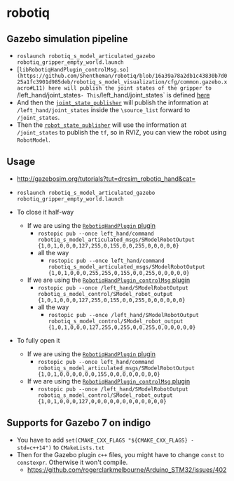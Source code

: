 # robotiq

## Gazebo simulation pipeline
* `roslaunch robotiq_s_model_articulated_gazebo robotiq_gripper_empty_world.launch`
* [`libRobotiqHandPlugin_controlMsg.so](https://github.com/Shentheman/robotiq/blob/16a39a78a2db1c43830b7d025a1fc3901d985deb/robotiq_s_model_visualization/cfg/common.gazebo.xacro#L11) here will publish the joint states of the gripper to `/left_hand/joint_states`
      - This `/left_hand/joint_states` is defined [here](https://github.com/Shentheman/robotiq/blob/16a39a78a2db1c43830b7d025a1fc3901d985deb/robotiq_s_model_articulated_gazebo_plugins/src/RobotiqHandPlugin_controlMsg.cpp#L68)
* And then the [`joint_state_publisher`](https://github.com/Shentheman/robotiq/blob/16a39a78a2db1c43830b7d025a1fc3901d985deb/robotiq_s_model_articulated_gazebo/launch/controller_utils.launch#L12) will publish the information at `/left_hand/joint_states` inside the `\source_list` forward to `/joint_states`.
* Then the [`robot_state_publisher`](https://github.com/Shentheman/robotiq/blob/16a39a78a2db1c43830b7d025a1fc3901d985deb/robotiq_s_model_articulated_gazebo/launch/controller_utils.launch#L21) will use the information at `/joint_states` to publish the `tf`, so in RVIZ, you can view the robot using `RobotModel`.

## Usage
* http://gazebosim.org/tutorials?tut=drcsim_robotiq_hand&cat=
* `roslaunch robotiq_s_model_articulated_gazebo robotiq_gripper_empty_world.launch`
* To close it half-way
  * If we are using the [`RobotiqHandPlugin` plugin](https://github.com/Shentheman/robotiq/blob/irg-jade/robotiq_s_model_articulated_gazebo_plugins/src/RobotiqHandPlugin.cpp)
    * `rostopic pub --once left_hand/command robotiq_s_model_articulated_msgs/SModelRobotOutput {1,0,1,0,0,0,127,255,0,155,0,0,255,0,0,0,0,0}`
    * all the way
      * `rostopic pub --once left_hand/command robotiq_s_model_articulated_msgs/SModelRobotOutput {1,0,1,0,0,0,255,255,0,155,0,0,255,0,0,0,0,0}`
  * If we are using the [`RobotiqHandPlugin_controlMsg` plugin](https://github.com/Shentheman/robotiq/blob/irg-jade/robotiq_s_model_articulated_gazebo_plugins/src/RobotiqHandPlugin_controlMsg.cpp)
    * `rostopic pub --once /left_hand/SModelRobotOutput robotiq_s_model_control/SModel_robot_output {1,0,1,0,0,0,127,255,0,155,0,0,255,0,0,0,0,0,0}`
    * all the way
      * `rostopic pub --once /left_hand/SModelRobotOutput robotiq_s_model_control/SModel_robot_output {1,0,1,0,0,0,127,255,0,255,0,0,255,0,0,0,0,0,0}`

* To fully open it
  * If we are using the [`RobotiqHandPlugin` plugin](https://github.com/Shentheman/robotiq/blob/irg-jade/robotiq_s_model_articulated_gazebo_plugins/src/RobotiqHandPlugin.cpp)
    * `rostopic pub --once left_hand/command robotiq_s_model_articulated_msgs/SModelRobotOutput {1,0,1,0,0,0,0,0,0,155,0,0,0,0,0,0,0,0}`
  * If we are using the [`RobotiqHandPlugin_controlMsg` plugin](https://github.com/Shentheman/robotiq/blob/irg-jade/robotiq_s_model_articulated_gazebo_plugins/src/RobotiqHandPlugin_controlMsg.cpp)
    * `rostopic pub --once /left_hand/SModelRobotOutput robotiq_s_model_control/SModel_robot_output {1,0,1,0,0,0,127,0,0,0,0,0,0,0,0,0,0,0,0}`


## Supports for Gazebo 7 on indigo
* You have to add `set(CMAKE_CXX_FLAGS "${CMAKE_CXX_FLAGS} -std=c++14")` to `CMakeLists.txt`
* Then for the Gazebo plugin `c++` files, you might have to change `const` to `constexpr`. Otherwise it won't compile.
  - https://github.com/rogerclarkmelbourne/Arduino_STM32/issues/402